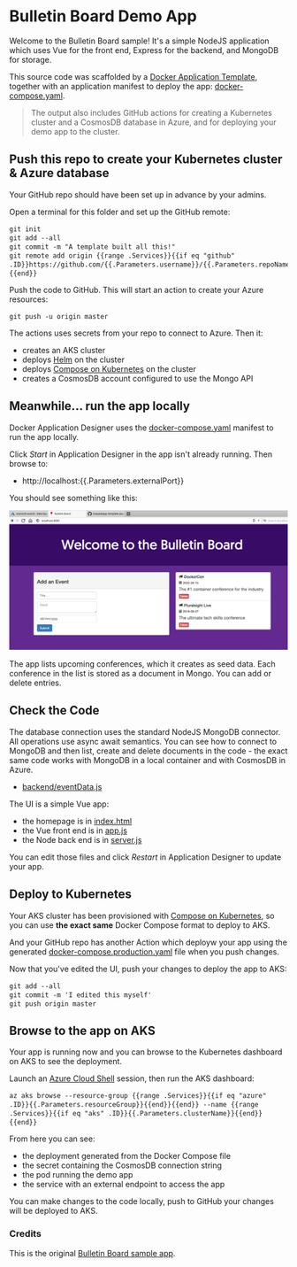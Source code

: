 # Bulletin Board Demo App

Welcome to the Bulletin Board sample! It's a simple NodeJS application which uses Vue for the front end, Express for the backend, and MongoDB for storage.

This source code was scaffolded by a [Docker Application Template](https://github.com/sixeyed/app-template-aks-cosmosdb), together with an application manifest to deploy the app: [docker-compose.yaml](../docker-compose.yaml).

> The output also includes GitHub actions for creating a Kubernetes cluster and a CosmosDB database in Azure, and for deploying your demo app to the cluster.

## Push this repo to create your Kubernetes cluster & Azure database

Your GitHub repo should have been set up in advance by your admins. 

Open a terminal for this folder and set up the GitHub remote:

```
git init
git add --all
git commit -m "A template built all this!"
git remote add origin {{range .Services}}{{if eq "github" .ID}}https://github.com/{{.Parameters.username}}/{{.Parameters.repoName}}.git{{end}}{{end}}
```

Push the code to GitHub. This will start an action to create your Azure resources:

```
git push -u origin master
```

The actions uses secrets from your repo to connect to Azure. Then it:

- creates an AKS cluster 
- deploys [Helm](https://helm.sh) on the cluster
- deploys [Compose on Kubernetes](https://github.com/docker/compose-on-kubernetes) on the cluster
- creates a CosmosDB account configured to use the Mongo API

## Meanwhile... run the app locally

Docker Application Designer uses the [docker-compose.yaml](../docker-compose.yaml) manifest to run the app locally.

Click _Start_ in Application Designer in the app isn't already running. Then browse to:

- http://localhost:{{.Parameters.externalPort}}

You should see something like this:

![Bulletin Board sample app](./docs/img/app.png)

The app lists upcoming conferences, which it creates as seed data. Each conference in the list is stored as a document in Mongo. You can add or delete entries.

## Check the Code

The database connection uses the standard NodeJS MongoDB connector. All operations use async await semantics. You can see how to connect to MongoDB and then list, create and delete documents in the code - the exact same code works with MongoDB in a local container and with CosmosDB in Azure.

- [backend/eventData.js](./backend/eventData.js)

The UI is a simple Vue app:

- the homepage is in [index.html](./index.html)
- the Vue front end is in [app.js](./app.js) 
- the Node back end is in [server.js](./server.js)

You can edit those files and click _Restart_ in Application Designer to update your app.

## Deploy to Kubernetes

Your AKS cluster has been provisioned with [Compose on Kubernetes](https://github.com/docker/compose-on-kubernetes), so you can use **the exact same** Docker Compose format to deploy to AKS.

And your GitHub repo has another Action which deployw your app using the generated [docker-compose.production.yaml](../docker-compose.production.yaml) file when you push changes.

Now that you've edited the UI, push your changes to deploy the app to AKS:

```
git add --all
git commit -m 'I edited this myself'
git push origin master
```

## Browse to the app on AKS

Your app is running now and you can browse to the Kubernetes dashboard on AKS to see the deployment.

Launch an [Azure Cloud Shell](https://shell.azure.com) session, then run the AKS dashboard:

```
az aks browse --resource-group {{range .Services}}{{if eq "azure" .ID}}{{.Parameters.resourceGroup}}{{end}}{{end}} --name {{range .Services}}{{if eq "aks" .ID}}{{.Parameters.clusterName}}{{end}}{{end}}
```

From here you can see:

- the deployment generated from the Docker Compose file
- the secret containing the CosmosDB connection string
- the pod running the demo app
- the service with an external endpoint to access the app

You can make changes to the code locally, push to GitHub your changes will be deployed to AKS.


### Credits

This is the original [Bulletin Board sample app](https://github.com/chenkie/vue-events-bulletin).